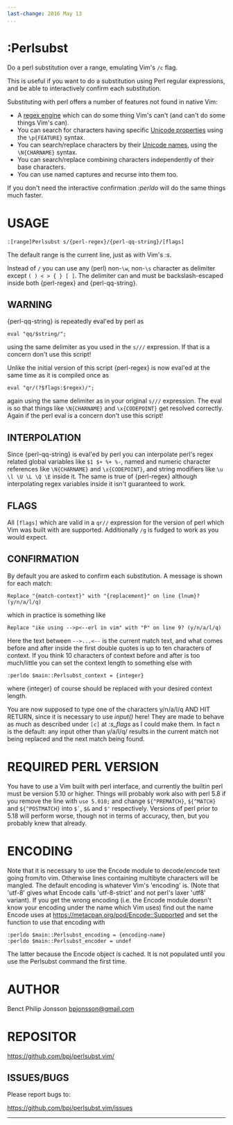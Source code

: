 ```yaml
---
last-change: 2016 May 13
...
```



# **:Perlsubst**

Do a perl substitution over a range, emulating Vim's `/c` flag.

This is useful if you want to do a substitution using Perl regular expressions, and be able to interactively confirm each substitution.

Substituting with perl offers a number of features not found in native Vim:

*   A [regex engine][] which can do some thing Vim's can't (and can't do some things Vim's can).
*   You can search for characters having specific [Unicode properties][] using the `\p{FEATURE}` syntax.
*   You can search/replace characters by their [Unicode names][], using the `\N{CHARNAME}` syntax.
*   You can search/replace combining characters independently of their base characters.
*   You can use named captures and recurse into them too.

If you don't need the interactive confirmation _:perldo_ will do the same things much faster.

[regex engine]:         <http://perldoc.perl.org/perlre.html>
[Unicode properties]:   <http://perldoc.perl.org/perluniprops.html>
[Unicode names]:        <http://perldoc.perl.org/charnames.html>

# USAGE	<!--!		*perlsubst-usage* -->

	:[range]Perlsubst s/{perl-regex}/{perl-qq-string}/[flags]

The default range is the current line, just as with Vim's *:s*.

Instead of `/` you can use any (perl) non-`\w`, non-`\s` character as delimiter except `( ) < > { } [ ]`. The delimiter can and must be backslash-escaped inside both {perl-regex} and {perl-qq-string}.

## WARNING	<!--!		*perlsubst-warning* *perlsubst-perl-eval* -->

{perl-qq-string} is repeatedly eval'ed by perl as 

	eval "qq/$string/";

using the same delimiter as you used in the `s///` expression. If that is a concern don't use this script!

Unlike the initial version of this script {perl-regex} is now eval'ed at the same time as it is compiled once as

	eval "qr/(?$flags:$regex)/";

again using the same delimiter as in your original `s///` expression. The eval is so that things like `\N{CHARNAME}` and `\x{CODEPOINT}` get resolved correctly. Again if the perl eval is a concern don't use this script!

## INTERPOLATION	<!--!		*perlsubst-interpolation* -->

Since {perl-qq-string} is eval'ed by perl you can interpolate perl's regex related global variables like `$1 $+ %+ %-`, named and numeric character references like `\N{CHARNAME}` and `\x{CODEPOINT}`,  and string modifiers like `\u \l \U \L \Q \E` inside it. The same is true of {perl-regex} although interpolating regex variables inside it isn't guaranteed to work.

## FLAGS	<!--!		*perlsubst-flags* -->

All `[flags]` which are valid in a `qr//` expression for the version of perl which Vim was built with are supported. Additionally `/g` is fudged to work as you would expect.

## CONFIRMATION	<!--!		*perlsubst-confirmation* -->

By default you are asked to confirm each substitution. A message is shown for each match:

	Replace "{match-context}" with "{replacement}" on line {lnum}? (y/n/a/l/q)

which in practice is something like
	
	Replace "ike using -->p<--erl in vim" with "P" on line 9? (y/n/a/l/q) 

Here the text between `-->...<--` is the current match text, and what comes before and after inside the first double quotes is up to ten characters of context. If you think 10 characters of context before and after is too much/little you can set the context length to something else with

	:perldo $main::Perlsubst_context = {integer}

where {integer} of course should be replaced with your desired context length.

You are now supposed to type one of the characters y/n/a/l/q AND HIT RETURN, since it is necessary to use _input()_ here! They are made to behave as much as described under `[c]` at _:s_flags_ as I could make them. In fact n is the default: any input other than y/a/l/q/ results in the current match not being replaced and the next match being found.

# REQUIRED PERL VERSION	<!--!		*perlsubst-required-perl-version* -->

You have to use a Vim built with perl interface, and currently the builtin perl must be version 5.10 or higher. Things will probably work also with perl 5.8 if you remove the line with `use 5.010;` and change `` ${^PREMATCH} ``, `` ${^MATCH} `` and `` ${^POSTMATCH} `` into `` $` ``, `$&` and `` $' `` respectively. Versions of perl prior to 5.18 will perform worse, though not in terms of accuracy, then, but you probably knew that already.

# ENCODING	<!--!		*perlsubst-encoding* -->

Note that it is necessary to use the Encode module to decode/encode text going from/to vim. Otherwise lines containing multibyte characters will be mangled. The default encoding is whatever Vim's 'encoding' is. (Note that 'utf-8' gives what Encode calls 'utf-8-strict' and not perl's laxer 'utf8' variant). If you get the wrong encoding (i.e. the Encode module doesn't know your encoding under the name which Vim uses) find out the name Encode uses at <https://metacpan.org/pod/Encode::Supported> and set the function to use that encoding with

	:perldo $main::Perlsubst_encoding = {encoding-name}
	:perldo $main::Perlsubst_encoder = undef

The latter because the Encode object is cached. It is not populated until you use the Perlsubst command the first time.

# AUTHOR	<!--!		*perlsubst-author* -->

Benct Philip Jonsson <bpjonsson@gmail.com>

# REPOSITOR	<!--!		*perlsubst-repository* -->

<https://github.com/bpj/perlsubst.vim/>

## ISSUES/BUGS	<!--!		*perlsubst-issues* *perlsubst-bugs* -->

Please report bugs to:

<https://github.com/bpj/perlsubst.vim/issues>

* * * *

<!-- vim: set ts=8 sts=8 noet list: -->
